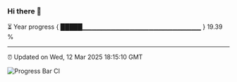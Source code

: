 ### Hi there 👋

⏳ Year progress { █████▁▁▁▁▁▁▁▁▁▁▁▁▁▁▁▁▁▁▁▁▁▁▁▁▁ } 19.39 %

---

⏰ Updated on Wed, 12 Mar 2025 18:15:10 GMT

![Progress Bar CI](https://github.com/Shyam-Makwana/GitHub-Actions-Demo/workflows/Progress%20Bar%20CI/badge.svg)
